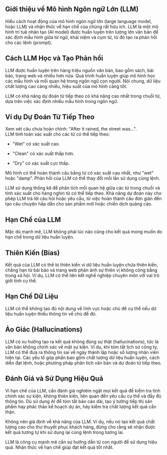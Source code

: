 ## Giới thiệu về Mô hình Ngôn ngữ Lớn (LLM)

Hiểu cách hoạt động của mô hình ngôn ngữ lớn (large language model, hoặc LLM) và nhận thức về hạn chế của chúng rất hữu ích. LLM là một mô hình trí tuệ nhân tạo (AI model) được huấn luyện trên lượng lớn văn bản để xác định mẫu hình giữa từ ngữ, khái niệm và cụm từ, từ đó tạo ra phản hồi cho các lệnh (prompt).

## Cách LLM Học và Tạo Phản hồi

LLM được huấn luyện trên hàng triệu nguồn văn bản, bao gồm sách, bài báo, trang web và nhiều hơn nữa. Quá trình huấn luyện giúp mô hình học các mẫu hình và mối quan hệ trong ngôn ngữ con người. Nói chung, dữ liệu chất lượng cao càng nhiều, hiệu suất của mô hình càng tốt.

LLM có khả năng dự đoán từ tiếp theo có khả năng cao nhất trong chuỗi từ, dựa trên việc xác định nhiều mẫu hình trong ngôn ngữ.

## Ví dụ Dự Đoán Từ Tiếp Theo

Xem xét câu chưa hoàn chỉnh: "After it rained, the street was...".  
LLM tính toán xác suất cho các từ có thể tiếp theo:

- "Wet" có xác suất cao.
    
- "Clean" có xác suất thấp hơn.
    
- "Dry" có xác suất cực thấp.
    

Mô hình có thể hoàn thành câu bằng từ có xác suất cao nhất, như "wet" hoặc "damp". Phản hồi của LLM có thể thay đổi mỗi lần sử dụng cùng lệnh.

LLM sử dụng thống kê để phân tích mối quan hệ giữa các từ trong chuỗi và tính xác suất cho hàng nghìn từ có thể tiếp theo. Khả năng dự đoán này cho phép LLM trả lời câu hỏi hoặc yêu cầu, từ việc hoàn thành câu đơn giản đến tạo câu chuyện hấp dẫn cho sản phẩm mới hoặc chiến dịch quảng cáo.

## Hạn Chế của LLM

Mặc dù mạnh mẽ, LLM không phải lúc nào cũng cho kết quả mong muốn do hạn chế trong dữ liệu huấn luyện.

## Thiên Kiến (Bias)

Kết quả của LLM có thể bị thiên kiến vì dữ liệu huấn luyện chứa thiên kiến, chẳng hạn từ bài báo và trang web phản ánh sự thiên vị không công bằng trong xã hội. Ví dụ, LLM có thể liên kết nghề nghiệp chuyên môn với vai trò giới tính cụ thể.

## Hạn Chế Dữ Liệu

LLM có thể không tạo đủ nội dung về lĩnh vực hoặc chủ đề cụ thể nếu dữ liệu huấn luyện thiếu thông tin về chủ đề đó.

## Ảo Giác (Hallucinations)

LLM có xu hướng tạo ra kết quả không đúng sự thật (hallucinations), tức là văn bản không chính xác về mặt sự kiện. Ví dụ, khi tóm tắt lịch sử công ty, LLM có thể đưa ra thông tin sai về ngày thành lập hoặc số lượng nhân viên hiện tại. Các yếu tố góp phần bao gồm chất lượng dữ liệu huấn luyện, cách diễn đạt lệnh, hoặc phương pháp phân tích văn bản và dự đoán từ tiếp theo.

## Đánh Giá và Sử Dụng Hiệu Quả

Vì hạn chế của LLM, cần đánh giá nghiêm ngặt mọi kết quả để kiểm tra tính chính xác sự kiện, không thiên kiến, liên quan đến yêu cầu cụ thể và đầy đủ thông tin. Dù sử dụng AI để tóm tắt báo cáo dài, tạo ý tưởng tiếp thị sản phẩm hay phác thảo kế hoạch dự án, hãy kiểm tra chất lượng kết quả cẩn thận.

Không nên giả định về khả năng của LLM. Ví dụ, nếu nó tạo kết quả chất lượng cao cho thư thuyết phục khách hàng, đừng cho rằng sẽ nhận được kết quả tương tự khi sử dụng lại cùng lệnh trong tương lai.

LLM là công cụ mạnh mẽ cần sự hướng dẫn từ con người để sử dụng hiệu quả. Nhận thức về hạn chế giúp đạt kết quả tốt nhất.